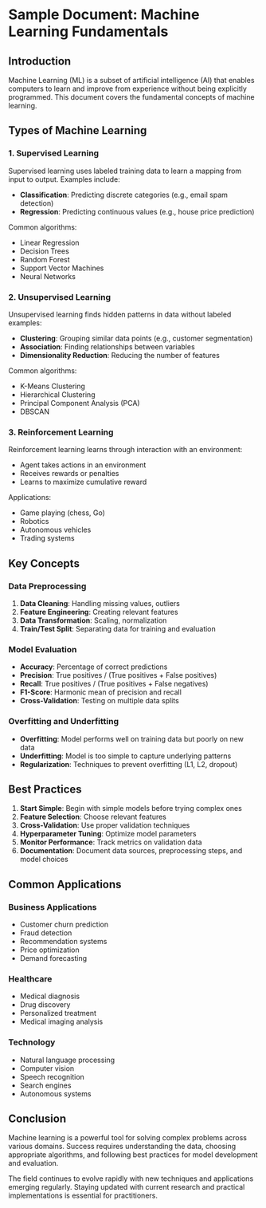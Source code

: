 # Sample Document: Machine Learning Fundamentals

## Introduction

Machine Learning (ML) is a subset of artificial intelligence (AI) that enables computers to learn and improve from experience without being explicitly programmed. This document covers the fundamental concepts of machine learning.

## Types of Machine Learning

### 1. Supervised Learning

Supervised learning uses labeled training data to learn a mapping from input to output. Examples include:

- **Classification**: Predicting discrete categories (e.g., email spam detection)
- **Regression**: Predicting continuous values (e.g., house price prediction)

Common algorithms:
- Linear Regression
- Decision Trees
- Random Forest
- Support Vector Machines
- Neural Networks

### 2. Unsupervised Learning

Unsupervised learning finds hidden patterns in data without labeled examples:

- **Clustering**: Grouping similar data points (e.g., customer segmentation)
- **Association**: Finding relationships between variables
- **Dimensionality Reduction**: Reducing the number of features

Common algorithms:
- K-Means Clustering
- Hierarchical Clustering
- Principal Component Analysis (PCA)
- DBSCAN

### 3. Reinforcement Learning

Reinforcement learning learns through interaction with an environment:

- Agent takes actions in an environment
- Receives rewards or penalties
- Learns to maximize cumulative reward

Applications:
- Game playing (chess, Go)
- Robotics
- Autonomous vehicles
- Trading systems

## Key Concepts

### Data Preprocessing

1. **Data Cleaning**: Handling missing values, outliers
2. **Feature Engineering**: Creating relevant features
3. **Data Transformation**: Scaling, normalization
4. **Train/Test Split**: Separating data for training and evaluation

### Model Evaluation

- **Accuracy**: Percentage of correct predictions
- **Precision**: True positives / (True positives + False positives)
- **Recall**: True positives / (True positives + False negatives)
- **F1-Score**: Harmonic mean of precision and recall
- **Cross-Validation**: Testing on multiple data splits

### Overfitting and Underfitting

- **Overfitting**: Model performs well on training data but poorly on new data
- **Underfitting**: Model is too simple to capture underlying patterns
- **Regularization**: Techniques to prevent overfitting (L1, L2, dropout)

## Best Practices

1. **Start Simple**: Begin with simple models before trying complex ones
2. **Feature Selection**: Choose relevant features
3. **Cross-Validation**: Use proper validation techniques
4. **Hyperparameter Tuning**: Optimize model parameters
5. **Monitor Performance**: Track metrics on validation data
6. **Documentation**: Document data sources, preprocessing steps, and model choices

## Common Applications

### Business Applications
- Customer churn prediction
- Fraud detection
- Recommendation systems
- Price optimization
- Demand forecasting

### Healthcare
- Medical diagnosis
- Drug discovery
- Personalized treatment
- Medical imaging analysis

### Technology
- Natural language processing
- Computer vision
- Speech recognition
- Search engines
- Autonomous systems

## Conclusion

Machine learning is a powerful tool for solving complex problems across various domains. Success requires understanding the data, choosing appropriate algorithms, and following best practices for model development and evaluation.

The field continues to evolve rapidly with new techniques and applications emerging regularly. Staying updated with current research and practical implementations is essential for practitioners.
